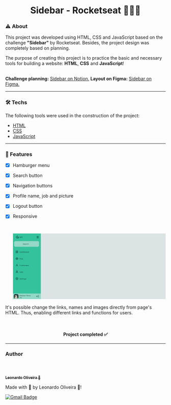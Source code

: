 <h1 align="center">Sidebar - Rocketseat 👩‍💻🚀</h1>


### ⚠ About 

<p>This project was developed using HTML, CSS and JavaScript based on the challenge <strong>"Sidebar"</strong> by Rocketseat. Besides, the project design was completely based on planning.</p>
<p>The purpose of creating this project is to practice the basic and necessary tools for building a website: <strong>HTML</strong>, <strong>CSS</strong> and <strong>JavaScript</strong>!</p>

<br>

<p style="display:inline"><strong>Challenge planning:</strong>
<a href="https://efficient-sloth-d85.notion.site/Desafio-Sidebar-f2251eb4976941eb958326ea327ffeb9">Sidebar on Notion.</a></p>

<p style="display:inline"><strong>Layout on Figma:</strong>
<a href="https://www.figma.com/file/GT43BFNL7o7TVVxJwxOSVz/DD-%2F-Sidebar-Responsiva-(Copy)?node-id=0%3A1">Sidebar on Figma.</a></P

<br>


---
### 🛠 Techs

The following tools were used in the construction of the project:

 - [HTML](https://www.w3schools.com/html/)
 - [CSS](https://www.w3schools.com/css/)
 - [JavaScript](https://www.javascript.com/)

---

### 🌟 Features

- [x] Hamburger menu
- [x] Search button
- [x] Navigation buttons
- [x] Profile name, job and picture
- [x] Logout button
- [x] Responsive
  
  <br>

  ![exemple](readme-example-gif.gif)

<p>It's possible change the links, names and images directly from page's HTML. Thus, enabling different links and functions for users.</p>

<br>
<h4 align="center"> 
	 Project completed ✅
</h4>


---
### Author

<br>

<a href="https://blog.rocketseat.com.br/author/thiago/">
 <img style="border-radius: 50%;" src="https://avatars.githubusercontent.com/u/68858787?s=96&v=4" width="100px;" alt=""/>
 <br />
 <sub><b>Leonardo Oliveira 🚀</b></sub></a> 
 <a href="https://github.com/leonardo7k" title="Rocketseat"></a>

<p>Made with 💜 by Leonardo Oliveira 👋!</p>

[![Gmail Badge](https://img.shields.io/badge/-oleonardo78@gmail.com-c14438?style=flat-square&logo=Gmail&logoColor=white&link=mailto:oleonardo78@gmail.com)](mailto:oleonardo78@gmail.com)
